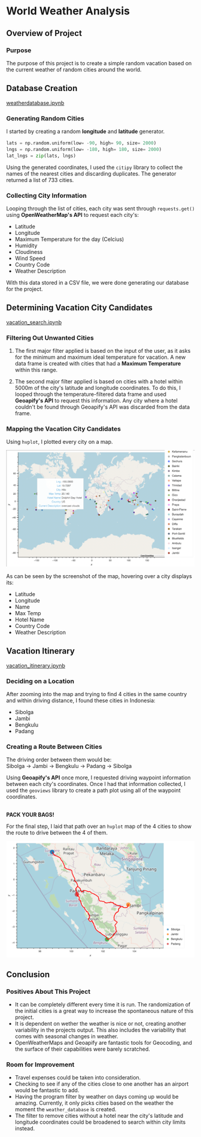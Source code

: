 # World Weather Analysis

## Overview of Project

### Purpose

The purpose of this project is to create a simple random vacation based on the current weather of random cities around the world.

## Database Creation

[weatherdatabase.ipynb](weather_database/weather_database.ipynb)

### Generating Random Cities

I started by creating a random **longitude** and **latitude** generator.

```python
lats = np.random.uniform(low= -90, high= 90, size= 2000)
lngs = np.random.uniform(low= -180, high= 180, size= 2000)
lat_lngs = zip(lats, lngs)
```

Using the generated coordinates, I used the `citipy` library to collect the names of the nearest cities and discarding duplicates. The generator returned a list of 733 cities.

### Collecting City Information

Looping through the list of cities, each city was sent through `requests.get()` using **OpenWeatherMap's API** to request each city's:
- Latitude
- Longitude
- Maximum Temperature for the day (Celcius)
- Humidity
- Cloudiness
- Wind Speed
- Country Code
- Weather Description

With this data stored in a CSV file, we were done generating our database for the project.

## Determining Vacation City Candidates

[vacation_search.ipynb](vacation_search/vacation_search.ipynb)

### Filtering Out Unwanted Cities

1. The first major filter applied is based on the input of the user, as it asks for the minimum and maximum ideal temperature for vacation. A new data frame is created with cities that had a **Maximum Temperature** within this range.

2. The second major filter applied is based on cities with a hotel within 5000m of the city's latitude and longitude coordinates. To do this, I looped through the temperature-filtered data frame and used **Geoapify's API** to request this information.  Any city where a hotel couldn't be found through Geoapify's API was discarded from the data frame.

### Mapping the Vacation City Candidates

Using `hvplot`, I plotted every city on a map.

![weatherpy_vacation_map](vacation_search/weatherpy_vacation_map.png)

As can be seen by the screenshot of the map, hovering over a city displays its:
- Latitude
- Longitude
- Name
- Max Temp
- Hotel Name
- Country Code
- Weather Description

## Vacation Itinerary

[vacation_itinerary.ipynb](vacation_itinerary/vacation_itinerary.ipynb)

### Deciding on a Location

After zooming into the map and trying to find 4 cities in the same country and within driving distance, I found these cities in Indonesia:
- Sibolga
- Jambi
- Bengkulu
- Padang


### Creating a Route Between Cities

The driving order between them would be: <br>
Sibolga -> Jambi -> Bengkulu -> Padang -> Sibolga <br>  

Using **Geoapify's API** once more, I requested driving waypoint information between each city's coordinates. Once I had that information collected, I used the `geoviews` library to create a path plot using all of the waypoint coordinates. <br> <br>

**PACK YOUR BAGS!**

For the final step, I laid that path over an `hvplot` map of the 4 cities to show the route to drive between the 4 of them.

![weatherpy_travel_map](vacation_itinerary/weatherpy_travel_map.png)



## Conclusion

### Positives About This Project

- It can be completely different every time it is run. The randomization of the initial cities is a great way to increase the spontaneous nature of this project.
- It is dependent on wether the weather is nice or not, creating another variability in the projects output. This also includes the variability that comes with seasonal changes in weather.
- OpenWeatherMaps and Geoapify are fantastic tools for Geocoding, and the surface of their capabilities were barely scratched.

### Room for Improvement

- Travel expenses could be taken into consideration.
- Checking to see if any of the cities close to one another has an airport would be fantastic to add.
- Having the program filter by weather on days coming up would be amazing. Currently, it only picks cities based on the weather the moment the `weather_database` is created.
- The filter to remove cities without a hotel near the city's latitude and longitude coordinates could be broadened to search within city limits instead.
